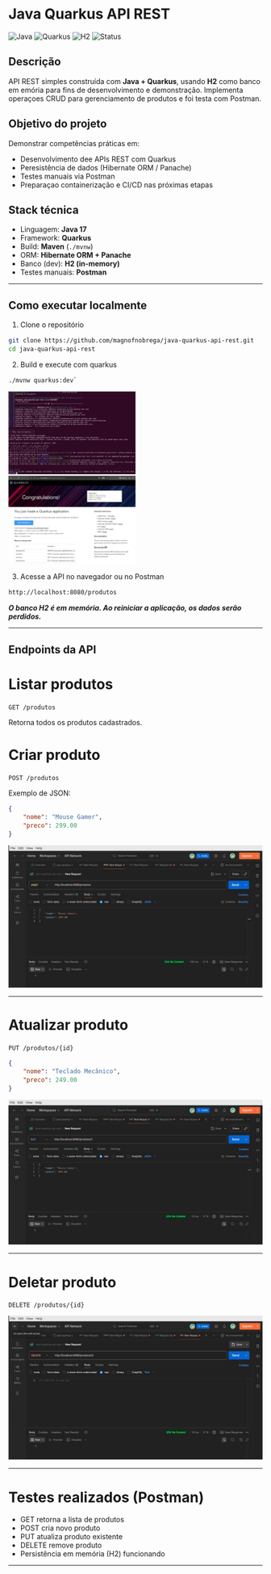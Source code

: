 # Java Quarkus API REST

![Java](https://img.shields.io/badge/Java-17-blue) 
![Quarkus](https://img.shields.io/badge/Quarkus-Framework-red) 
![H2](https://img.shields.io/badge/DB-H2-lightgrey) 
![Status](https://img.shields.io/badge/Status-Conclu%C3%ADdo-brightgreen)  

## Descrição

API REST simples construída com **Java + Quarkus**, usando **H2** como banco em emória para fins de desenvolvimento e demonstração. Implementa operaçoes CRUD para gerenciamento de produtos e foi testa com Postman.


## Objetivo do projeto

Demonstrar competências práticas em:  
- Desenvolvimento dee APIs REST com Quarkus  
- Peresistência de dados (Hibernate ORM / Panache)  
- Testes manuais via Postman  
- Preparaçao containerização e CI/CD nas próximas etapas  

## Stack técnica

- Linguagem: **Java 17**  
- Framework: **Quarkus**  
- Build: **Maven** (`./mvnw`)  
- ORM: **Hibernate ORM + Panache**  
- Banco (dev): **H2 (in-memory)**  
- Testes manuais: **Postman**  

---  

## Como executar localmente

1. Clone o repositório  
```bash
git clone https://github.com/magnofnobrega/java-quarkus-api-rest.git
cd java-quarkus-api-rest
```  

2. Build e execute com quarkus  
```bash
./mvnw quarkus:dev`  
```  
<img src="/img/rodandoQuarkus.jpg" width="50%"> 
<img src="/img/rodandoQuarkus2.jpg" width="50%">  

  
3. Acesse a API no navegador ou no Postman  
```bash
http://localhost:8080/produtos  
```

***O banco H2 é em memória. Ao reiniciar a aplicação, os dados serão perdidos.***  

---  

## Endpoints da API

# Listar produtos  

`GET /produtos`  

Retorna todos os produtos cadastrados.  

# Criar produto  

`POST /produtos`  

Exemplo de JSON:  
```json
{
    "nome": "Mouse Gamer",
    "preco": 299.00
}
```
![POST](/img/POST.jpg)  

---  

# Atualizar produto  

`PUT /produtos/{id}`  

```json
{
    "nome": "Teclado Mecânico",
    "preco": 249.00
}
```  
![POST](/img/PUT.jpg)  

---  

# Deletar produto  

`DELETE /produtos/{id}`  

![POST](/img/DELETE.jpg)  

---  

# Testes realizados (Postman)  

- GET retorna a lista de produtos  
- POST cria novo produto  
- PUT atualiza produto existente  
- DELETE remove produto  
- Persistência em memória (H2) funcionando  

---  